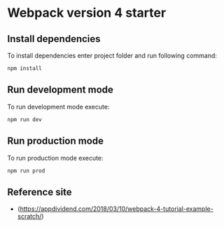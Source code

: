 # Webpack version 4 starter
## Install dependencies
To install dependencies enter project folder and run following command:
```
npm install
```
## Run development mode
To run development mode execute:
```
npm run dev
```
## Run production mode
To run production mode execute:
```
npm run prod
```
## Reference site
- (https://appdividend.com/2018/03/10/webpack-4-tutorial-example-scratch/)

